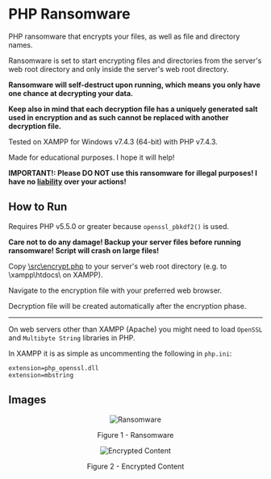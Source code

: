 # PHP Ransomware

PHP ransomware that encrypts your files, as well as file and directory names.

Ransomware is set to start encrypting files and directories from the server's web root directory and only inside the server's web root directory.

**Ransomware will self-destruct upon running, which means you only have one chance at decrypting your data.**

**Keep also in mind that each decryption file has a uniquely generated salt used in encryption and as such cannot be replaced with another decryption file.**

Tested on XAMPP for Windows v7.4.3 (64-bit) with PHP v7.4.3.

Made for educational purposes. I hope it will help!

**IMPORTANT!: Please DO NOT use this ransomware for illegal purposes! I have no [liability](https://github.com/ivan-sincek/php-ransomware/blob/master/LICENSE) over your actions!**

## How to Run

Requires PHP v5.5.0 or greater because `openssl_pbkdf2()` is used.

**Care not to do any damage! Backup your server files before running ransomware! Script will crash on large files!**

Copy [\\src\\encrypt.php](https://github.com/ivan-sincek/php-ransomware/blob/master/src/encrypt.php) to your server's web root directory (e.g. to \\xampp\\htdocs\\ on XAMPP).

Navigate to the encryption file with your preferred web browser.

Decryption file will be created automatically after the encryption phase.

---

On web servers other than XAMPP (Apache) you might need to load `OpenSSL` and `Multibyte String` libraries in PHP.

In XAMPP it is as simple as uncommenting the following in `php.ini`:

```fundamental
extension=php_openssl.dll
extension=mbstring
```

## Images

<p align="center"><img src="https://github.com/ivan-sincek/php-ransomware/blob/master/img/ransomware.jpg" alt="Ransomware"></p>

<p align="center">Figure 1 - Ransomware</p>

<p align="center"><img src="https://github.com/ivan-sincek/php-ransomware/blob/master/img/encrypted_content.jpg" alt="Encrypted Content"></p>

<p align="center">Figure 2 - Encrypted Content</p>
